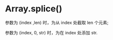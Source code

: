 # Array.splice()

参数为 (index ,len) 时，为从 index 处截取 len 个元素;

参数为 (index, 0, str) 时，为在 index 处添加 str.

